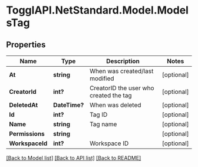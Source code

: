# TogglAPI.NetStandard.Model.ModelsTag
## Properties

Name | Type | Description | Notes
------------ | ------------- | ------------- | -------------
**At** | **string** | When was created/last modified | [optional] 
**CreatorId** | **int?** | CreatorID the user who created the tag | [optional] 
**DeletedAt** | **DateTime?** | When was deleted | [optional] 
**Id** | **int?** | Tag ID | [optional] 
**Name** | **string** | Tag name | [optional] 
**Permissions** | **string** |  | [optional] 
**WorkspaceId** | **int?** | Workspace ID | [optional] 

[[Back to Model list]](../README.md#documentation-for-models) [[Back to API list]](../README.md#documentation-for-api-endpoints) [[Back to README]](../README.md)

